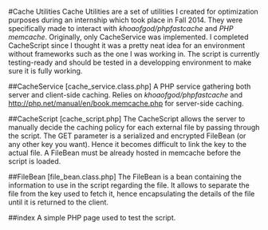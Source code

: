 #Cache Utilities
Cache Utilities are a set of utilities I created for optimization purposes during an internship which took place in Fall 2014.
They were specifically made to interact with *khoaofgod/phpfastcache* and *PHP memcache*.
Originally, only CacheService was implemented. 
I completed CacheScript since I thought it was a pretty neat idea for an environment without frameworks such as the one I was working in.
The script is currently testing-ready and should be tested in a developping environment to make sure it is fully working.


##CacheService [cache_service.class.php]
A PHP service gathering both server and client-side caching. 
Relies on *khoaofgod/phpfastcache* and http://php.net/manual/en/book.memcache.php for server-side caching.

##CacheScript [cache_script.php]
The CacheScript allows the server to manually decide the caching policy for each external file by passing through the script.
The GET parameter is a serialized and encrypted FileBean (or any other key you want). Hence it becomes difficult to link the key to the actual file. 
A FileBean must be already hosted in memcache before the script is loaded.

##FileBean [file_bean.class.php]
The FileBean is a bean containing the information to use in the script regarding the file. 
It allows to separate the file from the key used to fetch it, hence encapsulating the details of the file until it is returned to the client.

##index
A simple PHP page used to test the script.
